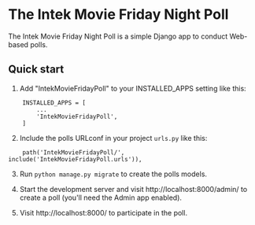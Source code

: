 The Intek Movie Friday Night Poll
=================================

The Intek Movie Friday Night Poll is a simple Django app to conduct Web-based polls.

Quick start
-----------

1. Add "IntekMovieFridayPoll" to your INSTALLED_APPS setting like this:

```
    INSTALLED_APPS = [
        ...
        'IntekMovieFridayPoll',
    ]
```

2. Include the polls URLconf in your project `urls.py` like this:

```djangourlpath
    path('IntekMovieFridayPoll/', include('IntekMovieFridayPoll.urls')),
```

3. Run `python manage.py migrate` to create the polls models.

4. Start the development server and visit http://localhost:8000/admin/ to create a poll (you'll need the Admin app enabled).

5. Visit http://localhost:8000/ to participate in the poll.
